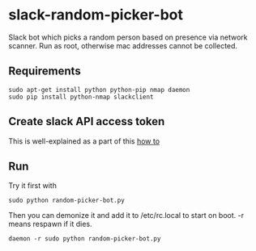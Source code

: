 # slack-random-picker-bot
Slack bot which picks a random person based on presence via network scanner. Run as root, otherwise mac addresses cannot be collected.

## Requirements
```
sudo apt-get install python python-pip nmap daemon
sudo pip install python-nmap slackclient
```
## Create slack API access token
This is well-explained as a part of this [how to ](https://www.fullstackpython.com/blog/build-first-slack-bot-python.html) 

## Run
Try it first with
```
sudo python random-picker-bot.py
```
Then you can demonize it and add it to /etc/rc.local to start on boot.
-r means respawn if it dies.
```
daemon -r sudo python random-picker-bot.py
```
